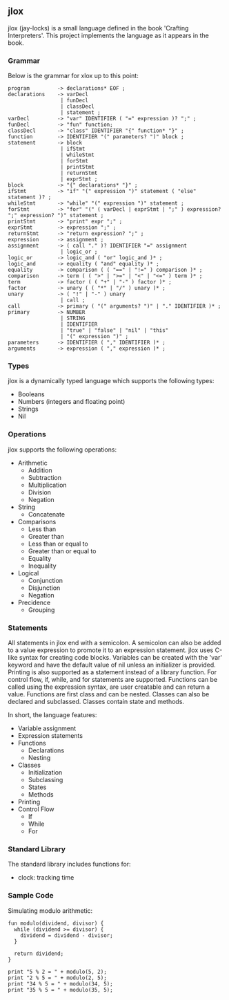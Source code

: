 ## jlox

jlox (jay-locks) is a small language defined in the book 'Crafting Interpreters'. This project implements the language as it appears in the book.

### Grammar

Below is the grammar for xlox up to this point:
```
program         -> declarations* EOF ;
declarations    -> varDecl
                 | funDecl
                 | classDecl
                 | statement ;
varDecl         -> "var" IDENTIFIER ( "=" expression )? ";" ;
funDecl         -> "fun" function;
classDecl       -> "class" IDENTIFIER "{" function* "}" ;
function        -> IDENTIFIER "(" parameters? ")" block ;
statement       -> block
                 | ifStmt
                 | whileStmt
                 | forStmt
                 | printStmt
                 | returnStmt
                 | exprStmt ;
block           -> "{" declarations* "}" ;
ifStmt          -> "if" "(" expression ")" statement ( "else" statement )? ;
whileStmt       -> "while" "(" expression ")" statement ;
forStmt         -> "for" "(" ( varDecl | exprStmt | ";" ) expression? ";" expression? ")" statement ;
printStmt       -> "print" expr ";" ;
exprStmt        -> expression ";" ;
returnStmt      -> "return expression? ";" ;
expression      -> assignment ;
assignment      -> ( call "." )? IDENTIFIER "=" assignment
                 | logic_or ;
logic_or        -> logic_and ( "or" logic_and )* ;
logic_and       -> equality ( "and" equality )* ;
equality        -> comparison ( ( "==" | "!=" ) comparison )* ;
comparison      -> term ( ( ">" | ">=" | "<" | "<=" ) term )* ;
term            -> factor ( ( "+" | "-" ) factor )* ;
factor          -> unary ( ( "*" | "/" ) unary )* ;
unary           -> ( "!" | "-" ) unary 
                 | call ;
call            -> primary ( "(" arguments? ")" | "." IDENTIFIER )* ;                 
primary         -> NUMBER
                 | STRING
                 | IDENTIFIER
                 | "true" | "false" | "nil" | "this"
                 | "(" expression ")" ;
parameters      -> IDENTIFIER ( "," IDENTIFIER )* ;
arguments       -> expression ( "," expression )* ;
```

### Types

jlox is a dynamically typed language which supports the following types:
- Booleans
- Numbers (integers and floating point)
- Strings
- Nil

### Operations

jlox supports the following operations:
- Arithmetic
  - Addition
  - Subtraction
  - Multiplication
  - Division
  - Negation
- String
  - Concatenate
- Comparisons
  - Less than
  - Greater than
  - Less than or equal to
  - Greater than or equal to
  - Equality
  - Inequality
- Logical
  - Conjunction
  - Disjunction
  - Negation
- Precidence
  - Grouping

### Statements

All statements in jlox end with a semicolon. A semicolon can also be added to a value expression to promote it to an expression statement. jlox uses C-like syntax for creating code blocks. Variables can be created with the 'var' keyword and have the default value of nil unless an initializer is provided. Printing is also supported as a statement instead of a library function. For control flow, if, while, and for statements are supported. Functions can be called using the expression syntax, are user creatable and can return a value. Functions are first class and can be nested. Classes can also be declared and subclassed. Classes contain state and methods.

In short, the language features:
- Variable assignment
- Expression statements
- Functions
  - Declarations
  - Nesting
- Classes
  - Initialization
  - Subclassing
  - States
  - Methods
- Printing
- Control Flow
  - If
  - While
  - For

### Standard Library

The standard library includes functions for:
- clock: tracking time

### Sample Code

Simulating modulo arithmetic:
```
fun modulo(dividend, divisor) {
  while (dividend >= divisor) {
    dividend = dividend - divisor;
  }

  return dividend;
}

print "5 % 2 = " + modulo(5, 2);
print "2 % 5 = " + modulo(2, 5);
print "34 % 5 = " + modulo(34, 5);
print "35 % 5 = " + modulo(35, 5);

```


<!-- ## Getting Started

Welcome to the VS Code Java world. Here is a guideline to help you get started to write Java code in Visual Studio Code.

## Folder Structure

The workspace contains two folders by default, where:

- `src`: the folder to maintain sources
- `lib`: the folder to maintain dependencies

Meanwhile, the compiled output files will be generated in the `bin` folder by default.

> If you want to customize the folder structure, open `.vscode/settings.json` and update the related settings there.

## Dependency Management

The `JAVA PROJECTS` view allows you to manage your dependencies. More details can be found [here](https://github.com/microsoft/vscode-java-dependency#manage-dependencies). -->

